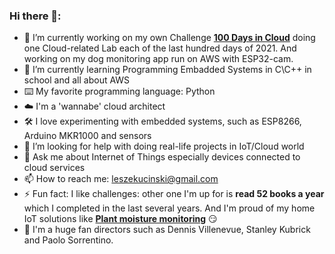 ### Hi there 👋:

- 🔭 I’m currently working on my own Challenge **[100 Days in Cloud](https://github.com/CloudedThings/100-Days-in-Cloud)** doing one Cloud-related Lab each of the last hundred days of 2021. And working on my dog monitoring app run on AWS with ESP32-cam.
- 🌱 I’m currently learning Programming Embadded Systems in C\C++ in school and all about AWS 
- ⌨️ My favorite programming language: Python
- ☁️ I'm a 'wannabe' cloud architect
- 🛠️ I love experimenting with embedded systems, such as ESP8266, Arduino MKR1000 and sensors
- 🤔 I’m looking for help with doing real-life projects in IoT/Cloud world
- 💬 Ask me about Internet of Things especially devices connected to cloud services
- 📫 How to reach me: leszekucinski@gmail.com
- ⚡ Fun fact: I like challenges: other one I'm up for is **read 52 books a year** which I completed in the last several years. And I'm proud of my home IoT solutions like **[Plant moisture monitoring](https://github.com/CloudedThings/HighGrowMQTT)** 😏
- 🎥 I'm a huge fan directors such as Dennis Villenevue, Stanley Kubrick and Paolo Sorrentino.
